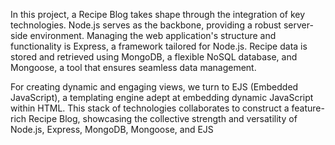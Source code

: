 In this project, a Recipe Blog takes shape through the integration of key technologies. Node.js serves as the backbone, providing a robust server-side environment. Managing the web application's structure and functionality is Express, a framework tailored for Node.js. Recipe data is stored and retrieved using MongoDB, a flexible NoSQL database, and Mongoose, a tool that ensures seamless data management.

For creating dynamic and engaging views, we turn to EJS (Embedded JavaScript), a templating engine adept at embedding dynamic JavaScript within HTML. This stack of technologies collaborates to construct a feature-rich Recipe Blog, showcasing the collective strength and versatility of Node.js, Express, MongoDB, Mongoose, and EJS

